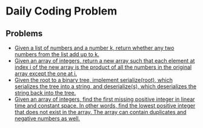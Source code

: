 # Daily Coding Problem

## Problems

 - [Given a list of numbers and a number k, return whether any two numbers from the list add up to k.](./problems/1.js)
 - [Given an array of integers, return a new array such that each element at index i of the new array is the product of all the numbers in the original array except the one at i.](./problems/2.js)
 - [Given the root to a binary tree, implement serialize(root), which serializes the tree into a string, and deserialize(s), which deserializes the string back into the tree.](./problems/3.js)
 - [Given an array of integers, find the first missing positive integer in linear time and constant space. In other words, find the lowest positive integer that does not exist in the array. The array can contain duplicates and negative numbers as well.](./problems/4.js)
